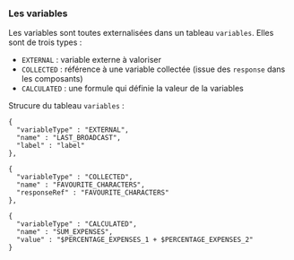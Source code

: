 ### Les variables

Les variables sont toutes externalisées dans un tableau `variables`.
Elles sont de trois types :
- `EXTERNAL` : variable externe à valoriser
- `COLLECTED` : référence à une variable collectée (issue des `response` dans les composants)
- `CALCULATED` : une formule qui définie la valeur de la variables

Strucure du tableau `variables` : 
```json=
{ 
  "variableType" : "EXTERNAL",
  "name" : "LAST_BROADCAST",
  "label" : "label"
},

{ 
  "variableType" : "COLLECTED",
  "name" : "FAVOURITE_CHARACTERS",
  "responseRef" : "FAVOURITE_CHARACTERS"
},

{ 
  "variableType" : "CALCULATED",
  "name" : "SUM_EXPENSES",
  "value" : "$PERCENTAGE_EXPENSES_1 + $PERCENTAGE_EXPENSES_2"
}


```